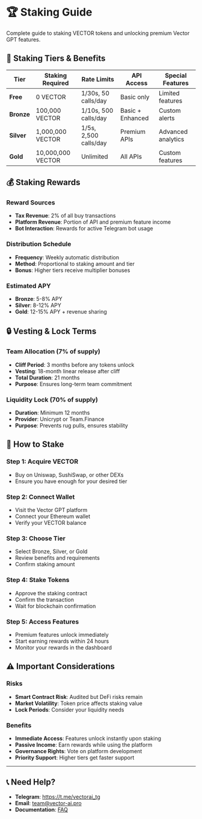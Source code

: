 # 🏆 Staking Guide

Complete guide to staking VECTOR tokens and unlocking premium Vector GPT features.

## 🎯 **Staking Tiers & Benefits**

| Tier | Staking Required | Rate Limits | API Access | Special Features |
|------|------------------|-------------|-------------|------------------|
| **Free** | 0 VECTOR | 1/30s, 50 calls/day | Basic only | Limited features |
| **Bronze** | 100,000 VECTOR | 1/10s, 500 calls/day | Basic + Enhanced | Custom alerts |
| **Silver** | 1,000,000 VECTOR | 1/5s, 2,500 calls/day | Premium APIs | Advanced analytics |
| **Gold** | 10,000,000 VECTOR | Unlimited | All APIs | Custom features |

## 💰 **Staking Rewards**

### Reward Sources
- **Tax Revenue**: 2% of all buy transactions
- **Platform Revenue**: Portion of API and premium feature income
- **Bot Interaction**: Rewards for active Telegram bot usage

### Distribution Schedule
- **Frequency**: Weekly automatic distribution
- **Method**: Proportional to staking amount and tier
- **Bonus**: Higher tiers receive multiplier bonuses

### Estimated APY
- **Bronze**: 5-8% APY
- **Silver**: 8-12% APY  
- **Gold**: 12-15% APY + revenue sharing

## 🔒 **Vesting & Lock Terms**

### Team Allocation (7% of supply)
- **Cliff Period**: 3 months before any tokens unlock
- **Vesting**: 18-month linear release after cliff
- **Total Duration**: 21 months
- **Purpose**: Ensures long-term team commitment

### Liquidity Lock (70% of supply)
- **Duration**: Minimum 12 months
- **Provider**: Unicrypt or Team.Finance
- **Purpose**: Prevents rug pulls, ensures stability

## 🚀 **How to Stake**

### Step 1: Acquire VECTOR
- Buy on Uniswap, SushiSwap, or other DEXs
- Ensure you have enough for your desired tier

### Step 2: Connect Wallet
- Visit the Vector GPT platform
- Connect your Ethereum wallet
- Verify your VECTOR balance

### Step 3: Choose Tier
- Select Bronze, Silver, or Gold
- Review benefits and requirements
- Confirm staking amount

### Step 4: Stake Tokens
- Approve the staking contract
- Confirm the transaction
- Wait for blockchain confirmation

### Step 5: Access Features
- Premium features unlock immediately
- Start earning rewards within 24 hours
- Monitor your rewards in the dashboard

## ⚠️ **Important Considerations**

### Risks
- **Smart Contract Risk**: Audited but DeFi risks remain
- **Market Volatility**: Token price affects staking value
- **Lock Periods**: Consider your liquidity needs

### Benefits
- **Immediate Access**: Features unlock instantly upon staking
- **Passive Income**: Earn rewards while using the platform
- **Governance Rights**: Vote on platform development
- **Priority Support**: Higher tiers get faster support

---

## 📞 **Need Help?**

- **Telegram**: https://t.me/vectorai_tg
- **Email**: team@vector-ai.pro
- **Documentation**: [FAQ](../faq.md)
